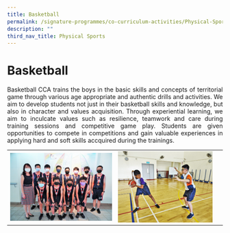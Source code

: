 ```yaml
---
title: Basketball
permalink: /signature-programmes/co-curriculum-activities/Physical-Sports/basketball/
description: ""
third_nav_title: Physical Sports
---
```

# Basketball

<p align="Justify">Basketball CCA trains the boys in the basic skills and concepts of territorial game through various age appropriate and authentic drills and activities. We aim to develop students not just in their basketball skills and knowledge, but also in character and values acquisition. Through experiential learning, we aim to inculcate values such as resilience, teamwork and care during training sessions and competitive game play.  Students are given opportunities to compete in competitions and gain valuable experiences in applying hard and soft skills accquired during the trainings.</p>


<table width="100%"><tbody>
<tr><td><img src="/images/OurCurriculum/cca01.jpg" style="width:100%">
</td>
<td ><img src="/images/OurCurriculum/cca02.jpg" style="width:93%"></td>
</tr></tbody></table>